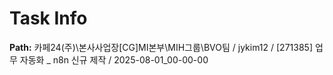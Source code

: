 # Task Info

**Path:** 카페24(주)\본사사업장\[CG]MI본부\MIH그룹\BVO팀 / jykim12 / [271385] 업무 자동화 _ n8n 신규 제작 / 2025-08-01_00-00-00

